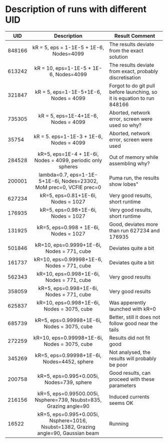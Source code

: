 # Description of runs with different UID

UID    | Description                   | Result Comment                                                  |
-------|:-----------------------------:|-----------------------------------------------------------------|
848166 | kR = 5, eps = 1-1E-5 + 1E-6, Nodes=4099   | The results deviate from the exact solution         |
613242 | kR = 10, eps=1-1E-5 + 1E-6, Nodes=4099    | The results deviate from exact, probably discretisation |
321847 | kR = 5, eps=1-1E-5+1E-6, Nodes = 4099     | Forgot to do git pull before launching, so it is equation to run 848166 |
735305 | kR = 5, eps=1E-4+1E-6, Nodes = 4099 | Aborted, network error, screen were used so why? |
35754  | kR = 5. eps=1-1E-3 + 1E-6, Nodes = 4099 | Aborted, network error, screen were used  |
284528 | kR=5, eps=1E-4 + 1E-6i, Nodes = 4099, periodic only spheres | Out of memory while assembling why? |
200001 | lambda=0.7, eps=1-1E-5+1E-6i, Nodes=23302, MoM prec=0, VCFIE prec=0 | Puma run, the results show lobes" |
627234 | kR=5, eps=0.81+1E-6i, Nodes = 1027 | Very good results, short runtime |
176935 | kR=5, eps=0.98+1E-6i, Nodes = 1027 | Very good results, short runtime |
131925 | kR=5, eps=0.998 + 1E-6i, Nodes = 1027  | Good, deviates more than run 627234 and 176935 |
501846 | kR=10, eps=0.9999+1E-6i, Nodes = 771, cube | Deviates quite a bit | 
161737 | kR=10, eps=0.99998+1E-6, Nodes = 771, cube | Deviates quite a bit |
562343 | kR=10, eps=0.998+1E-6i, Nodes = 771, cube | Very good results |
358059 | kR=5, eps=0.998+1E-6i, Nodes = 771, cube | Very good results | 
625837 | kR=10, eps=0.998+1E-6i, Nodes = 3075, cube | Was apperently launched with kR=0 |
| 685739 | kR=5, eps=0.99998+1E-6i, Nodes = 3075, cube | Better, still it does not follow good near the tails |
| 272259 | kR=10, eps=0.99998+1E-6i, Nodes = 3075, cube | Results did not fit good | 
| 345269 | kR=5, eps=0.99998+1E-6i, Nodes=4452, sphere | Not analysed, the results will probably be poor |
|200758 | kR=5, eps=0.995+0.005i, Nodes=739, sphere | Good results, can proceed with these parameters | 
| 216156 | kR=5, eps=0.99500.005i, Nsphere=739, Nsubst=835, Grazing angle=90 | Induced currents seems OK |
| 16522 | kR=5, eps=0.995+0.005i, Nsphere=1016, Nsubst=1382, Grazing angle=90, Gaussian beam | Running |
